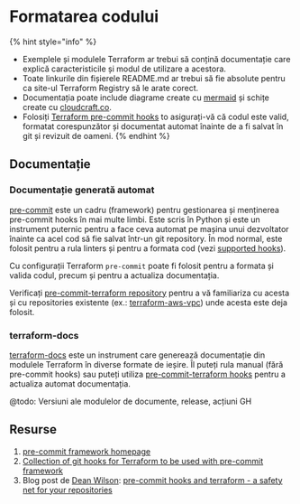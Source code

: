 # Formatarea codului

{% hint style="info" %}
* Exemplele și modulele Terraform ar trebui să conțină documentație care explică caracteristicile și modul de utilizare a acestora.
* Toate linkurile din fișierele README.md ar trebui să fie absolute pentru ca site-ul Terraform Registry să le arate corect.
* Documentația poate include diagrame create cu [mermaid](https://github.com/mermaid-js/mermaid) și schițe create cu [cloudcraft.co](https://cloudcraft.co).
* Folosiți [Terraform pre-commit hooks](https://github.com/antonbabenko/pre-commit-terraform) to asigurați-vă că codul este valid, formatat corespunzător și documentat automat înainte de a fi salvat în git și revizuit de oameni.
{% endhint %}

## Documentație

### Documentație generată automat

[pre-commit](https://pre-commit.com/) este un cadru (framework) pentru gestionarea și menținerea pre-commit hooks în mai multe limbi. Este scris în Python și este un instrument puternic pentru a face ceva automat pe mașina unui dezvoltator înainte ca acel cod să fie salvat într-un git repository. În mod normal, este folosit pentru a rula linters și pentru a formata cod (vezi [supported hooks](https://pre-commit.com/hooks.html)).

Cu configurații Terraform `pre-commit` poate fi folosit pentru a formata și valida codul, precum și pentru a actualiza documentația.

Verificați [pre-commit-terraform repository](https://github.com/antonbabenko/pre-commit-terraform/blob/master/README.md) pentru a vă familiariza cu acesta și cu repositories existente (ex.: [terraform-aws-vpc](https://github.com/terraform-aws-modules/terraform-aws-vpc)) unde acesta este deja folosit.

### terraform-docs

[terraform-docs](https://github.com/segmentio/terraform-docs) este un instrument care generează documentație din modulele Terraform în diverse formate de ieșire. Îl puteți rula manual (fără pre-commit hooks) sau puteți utiliza [pre-commit-terraform hooks](https://github.com/antonbabenko/pre-commit-terraform) pentru a actualiza automat documentația.

@todo: Versiuni ale modulelor de documente, release, acțiuni GH

## Resurse

1. [pre-commit framework homepage](https://pre-commit.com/)
2. [Collection of git hooks for Terraform to be used with pre-commit framework](https://github.com/antonbabenko/pre-commit-terraform)
3. Blog post de [Dean Wilson](https://github.com/deanwilson): [pre-commit hooks and terraform - a safety net for your repositories](https://www.unixdaemon.net/tools/terraform-precommit-hooks/)
